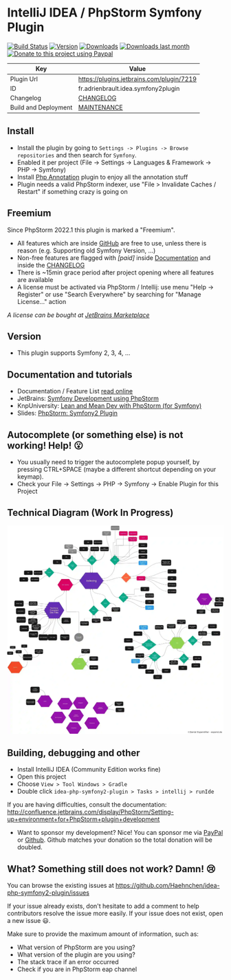 IntelliJ IDEA / PhpStorm Symfony Plugin
========================
[![Build Status](https://github.com/Haehnchen/idea-php-symfony2-plugin/actions/workflows/gradle.yml/badge.svg?branch=master)](https://github.com/Haehnchen/idea-php-symfony2-plugin/actions/workflows/gradle.yml)
[![Version](http://phpstorm.espend.de/badge/7219/version)](https://plugins.jetbrains.com/plugin/7219)
[![Downloads](http://phpstorm.espend.de/badge/7219/downloads)](https://plugins.jetbrains.com/plugin/7219)
[![Downloads last month](http://phpstorm.espend.de/badge/7219/last-month)](https://plugins.jetbrains.com/plugin/7219)
[![Donate to this project using Paypal](https://img.shields.io/badge/paypal-donate-yellow.svg)](https://www.paypal.me/DanielEspendiller)

Key                  | Value
-------------------- | --------------------
Plugin Url           | https://plugins.jetbrains.com/plugin/7219
ID                   | fr.adrienbrault.idea.symfony2plugin
Changelog            | [CHANGELOG](CHANGELOG.md)
Build and Deployment | [MAINTENANCE](MAINTENANCE.md)

Install
---------------------
* Install the plugin by going to `Settings -> Plugins -> Browse repositories` and then search for `Symfony`.
* Enabled it per project (File -> Settings -> Languages & Framework -> PHP -> Symfony)
* Install [Php Annotation](http://plugins.jetbrains.com/plugin/7320) plugin to enjoy all the annotation stuff
* Plugin needs a valid PhpStorm indexer, use "File > Invalidate Caches / Restart" if something crazy is going on

Freemium
---------------------

Since PhpStorm 2022.1 this plugin is marked a "Freemium".

* All features which are inside [GitHub](https://github.com/Haehnchen/idea-php-symfony2-plugin) are free to use, unless there is reason (e.g. Supporting old Symfony Version, ...) 
* Non-free features are flagged with _[paid]_ inside [Documentation](https://espend.de/phpstorm/plugin/symfony) and inside the [CHANGELOG](https://github.com/Haehnchen/idea-php-symfony2-plugin/blob/master/CHANGELOG.md)  
* There is ~15min grace period after project opening where all features are available
* A license must be activated via PhpStorm / Intellij: use menu "Help -> Register" or use "Search Everywhere" by searching for "Manage License..." action 

_A license can be bought at [JetBrains Marketplace](https://plugins.jetbrains.com/plugin/7219-symfony-support/pricing)_

Version
---------------------

* This plugin supports Symfony 2, 3, 4, ...

Documentation and tutorials
---------------------

* Documentation / Feature List [read online](https://espend.de/phpstorm/plugin/symfony)
* JetBrains: [Symfony Development using PhpStorm](https://confluence.jetbrains.com/display/PhpStorm/Symfony+Development+using+PhpStorm)
* KnpUniversity: [Lean and Mean Dev with PhpStorm (for Symfony)](https://knpuniversity.com/screencast/phpstorm)
* Slides: [PhpStorm: Symfony2 Plugin](https://www.slideshare.net/Haehnchen/phpstorm-symfony2-plugin)

Autocomplete (or something else) is not working! Help! :open_mouth:
-------------------------------------------------------------------

* You usually need to trigger the autocomplete popup yourself, by pressing CTRL+SPACE (maybe a different shortcut depending on your keymap).
* Check your File -> Settings -> PHP -> Symfony -> Enable Plugin for this Project

Technical Diagram (Work In Progress)
--------------------

![Symfony Plugin Technical Diagram](plugin-diagram.webp)

Building, debugging and other
--------------------

* Install IntelliJ IDEA (Community Edition works fine)
* Open this project
* Choose `View > Tool Windows > Gradle`
* Double click `idea-php-symfony2-plugin > Tasks > intellij > runIde`

If you are having difficulties, consult the documentation: http://confluence.jetbrains.com/display/PhpStorm/Setting-up+environment+for+PhpStorm+plugin+development

* Want to sponsor my development? Nice! You can sponsor me via [PayPal](https://www.paypal.com/cgi-bin/webscr?cmd=_s-xclick&hosted_button_id=5ZTGW6H4Y7MT8) or [Github](https://github.com/sponsors/Haehnchen). Github matches your donation so the total donation will be doubled. 

What? Something still does not work? Damn! :cry:
------------------------------------------------

You can browse the existing issues at https://github.com/Haehnchen/idea-php-symfony2-plugin/issues

If your issue already exists, don't hesitate to add a comment to help contributors resolve the issue more easily.
If your issue does not exist, open a new issue :smiley:.

Make sure to provide the maximum amount of information, such as:
* What version of PhpStorm are you using?
* What version of the plugin are you using?
* The stack trace if an error occurred
* Check if you are in PhpStorm eap channel
